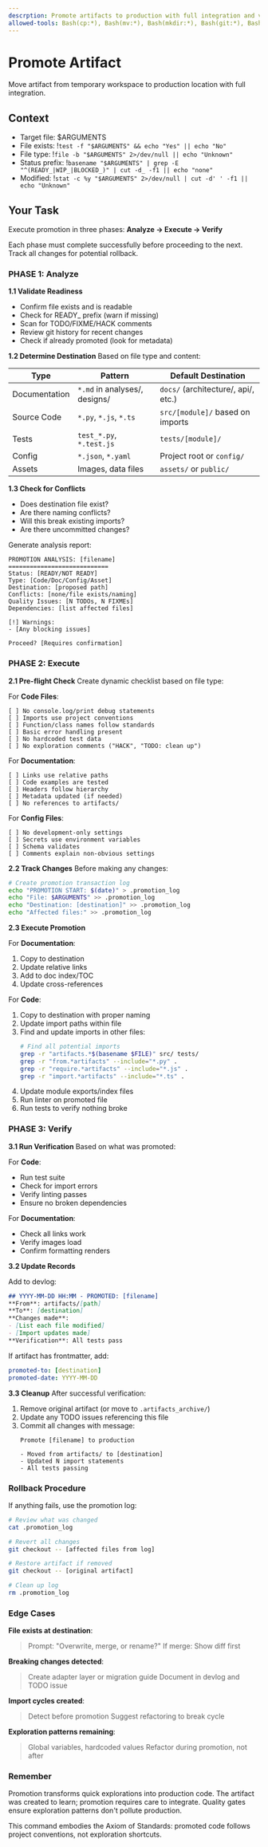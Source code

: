```yaml
---
descrption: Promote artifacts to production with full integration and verification
allowed-tools: Bash(cp:*), Bash(mv:*), Bash(mkdir:*), Bash(git:*), Bash(grep:*), ReadFile, WriteFile
---
```


# Promote Artifact

Move artifact from temporary workspace to production location with full integration.

## Context
- Target file: $ARGUMENTS
- File exists: !`test -f "$ARGUMENTS" && echo "Yes" || echo "No"`
- File type: !`file -b "$ARGUMENTS" 2>/dev/null || echo "Unknown"`
- Status prefix: !`basename "$ARGUMENTS" | grep -E "^(READY_|WIP_|BLOCKED_)" | cut -d_ -f1 || echo "none"`
- Modified: !`stat -c %y "$ARGUMENTS" 2>/dev/null | cut -d' ' -f1 || echo "Unknown"`

## Your Task

Execute promotion in three phases: **Analyze → Execute → Verify**

Each phase must complete successfully before proceeding to the next. Track all changes for potential rollback.

### PHASE 1: Analyze

**1.1 Validate Readiness**
- Confirm file exists and is readable
- Check for READY_ prefix (warn if missing)
- Scan for TODO/FIXME/HACK comments
- Review git history for recent changes
- Check if already promoted (look for metadata)

**1.2 Determine Destination**
Based on file type and content:

| Type | Pattern | Default Destination |
|------|---------|-------------------|
| Documentation | `*.md` in analyses/, designs/ | `docs/` (architecture/, api/, etc.) |
| Source Code | `*.py`, `*.js`, `*.ts` | `src/[module]/` based on imports |
| Tests | `test_*.py`, `*.test.js` | `tests/[module]/` |
| Config | `*.json`, `*.yaml` | Project root or `config/` |
| Assets | Images, data files | `assets/` or `public/` |

**1.3 Check for Conflicts**
- Does destination file exist?
- Are there naming conflicts?
- Will this break existing imports?
- Are there uncommitted changes?

Generate analysis report:
```
PROMOTION ANALYSIS: [filename]
============================
Status: [READY/NOT READY]
Type: [Code/Doc/Config/Asset]
Destination: [proposed path]
Conflicts: [none/file exists/naming]
Quality Issues: [N TODOs, N FIXMEs]
Dependencies: [list affected files]

[!] Warnings:
- [Any blocking issues]

Proceed? [Requires confirmation]
```

### PHASE 2: Execute

**2.1 Pre-flight Check**
Create dynamic checklist based on file type:

For **Code Files**:
```
[ ] No console.log/print debug statements
[ ] Imports use project conventions
[ ] Function/class names follow standards
[ ] Basic error handling present
[ ] No hardcoded test data
[ ] No exploration comments ("HACK", "TODO: clean up")
```

For **Documentation**:
```
[ ] Links use relative paths
[ ] Code examples are tested
[ ] Headers follow hierarchy
[ ] Metadata updated (if needed)
[ ] No references to artifacts/
```

For **Config Files**:
```
[ ] No development-only settings
[ ] Secrets use environment variables
[ ] Schema validates
[ ] Comments explain non-obvious settings
```

**2.2 Track Changes**
Before making any changes:
```bash
# Create promotion transaction log
echo "PROMOTION START: $(date)" > .promotion_log
echo "File: $ARGUMENTS" >> .promotion_log
echo "Destination: [destination]" >> .promotion_log
echo "Affected files:" >> .promotion_log
```

**2.3 Execute Promotion**

For **Documentation**:
1. Copy to destination
2. Update relative links
3. Add to doc index/TOC
4. Update cross-references

For **Code**:
1. Copy to destination with proper naming
2. Update import paths within file
3. Find and update imports in other files:
   ```bash
   # Find all potential imports
   grep -r "artifacts.*$(basename $FILE)" src/ tests/
   grep -r "from.*artifacts" --include="*.py" .
   grep -r "require.*artifacts" --include="*.js" .
   grep -r "import.*artifacts" --include="*.ts" .
   ```
4. Update module exports/index files
5. Run linter on promoted file
6. Run tests to verify nothing broke

### PHASE 3: Verify

**3.1 Run Verification**
Based on what was promoted:

For **Code**:
- Run test suite
- Check for import errors
- Verify linting passes
- Ensure no broken dependencies

For **Documentation**:
- Check all links work
- Verify images load
- Confirm formatting renders

**3.2 Update Records**

Add to devlog:
```markdown
## YYYY-MM-DD HH:MM - PROMOTED: [filename]
**From**: artifacts/[path]
**To**: [destination]
**Changes made**:
- [List each file modified]
- [Import updates made]
**Verification**: All tests pass
```

If artifact has frontmatter, add:
```yaml
promoted-to: [destination]
promoted-date: YYYY-MM-DD
```

**3.3 Cleanup**
After successful verification:
1. Remove original artifact (or move to `.artifacts_archive/`)
2. Update any TODO issues referencing this file
3. Commit all changes with message:
   ```
   Promote [filename] to production

   - Moved from artifacts/ to [destination]
   - Updated N import statements
   - All tests passing
   ```

### Rollback Procedure

If anything fails, use the promotion log:
```bash
# Review what was changed
cat .promotion_log

# Revert all changes
git checkout -- [affected files from log]

# Restore artifact if removed
git checkout -- [original artifact]

# Clean up log
rm .promotion_log
```

### Edge Cases

**File exists at destination**:
> Prompt: "Overwrite, merge, or rename?"
> If merge: Show diff first

**Breaking changes detected**:
> Create adapter layer or migration guide
> Document in devlog and TODO issue

**Import cycles created**:
> Detect before promotion
> Suggest refactoring to break cycle

**Exploration patterns remaining**:
> Global variables, hardcoded values
> Refactor during promotion, not after

### Remember

Promotion transforms quick explorations into production code. The artifact was created to learn; promotion requires care to integrate. Quality gates ensure exploration patterns don't pollute production.

This command embodies the Axiom of Standards: promoted code follows project conventions, not exploration shortcuts.

